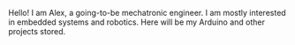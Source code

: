 Hello!
I am Alex, a going-to-be mechatronic engineer. I am mostly interested in embedded systems and robotics.
Here will be my Arduino and other projects stored.
